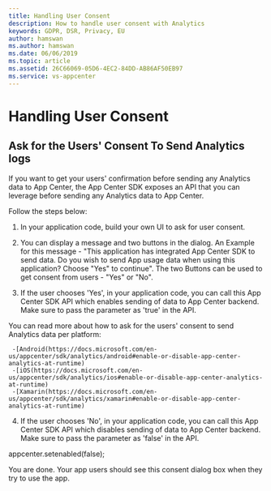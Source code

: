 ```yaml
---
title: Handling User Consent
description: How to handle user consent with Analytics
keywords: GDPR, DSR, Privacy, EU
author: hamswan
ms.author: hamswan
ms.date: 06/06/2019 
ms.topic: article 
ms.assetid: 26C66069-05D6-4EC2-84DD-AB86AF50EB97
ms.service: vs-appcenter
---
```


# Handling User Consent

## Ask for the Users' Consent To Send Analytics logs

If you want to get your users' confirmation before sending any Analytics data to App Center, the App Center SDK exposes an API that you can leverage before sending any Analytics data to App Center.

Follow the steps below:
1. In your application code, build your own UI to ask for user consent.

2. You can display a message and two buttons in the dialog. An Example for this message - "This application has integrated App Center SDK to send data. Do you wish to send App usage data when using this application? Choose "Yes" to continue". The two Buttons can be used to get consent from users - "Yes" or "No". 

3. If the user chooses 'Yes', in your application code, you can call this App Center SDK API which enables sending of data to App Center backend. Make sure to pass the parameter as 'true' in the API.

You can read more about how to ask for the users' consent to send Analytics data per platform:

     -[Android(https://docs.microsoft.com/en-us/appcenter/sdk/analytics/android#enable-or-disable-app-center-analytics-at-runtime)
     -[iOS(https://docs.microsoft.com/en-us/appcenter/sdk/analytics/ios#enable-or-disable-app-center-analytics-at-runtime)
     -[Xamarin(https://docs.microsoft.com/en-us/appcenter/sdk/analytics/xamarin#enable-or-disable-app-center-analytics-at-runtime)
    
4. If the user chooses 'No', in your application code, you can call this App Center SDK API which disables sending of data to App Center backend. Make sure to pass the parameter as 'false' in the API.

appcenter.setenabled(false);

You are done. Your app users should see this consent dialog box when they try to use the app. 
